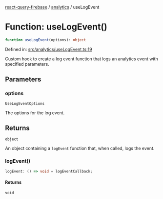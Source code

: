 [react-query-firebase](../../modules.md) / [analytics](../index.md) / useLogEvent

# Function: useLogEvent()

```ts
function useLogEvent(options): object
```

Defined in: [src/analytics/useLogEvent.ts:19](https://github.com/vpishuk/react-query-firebase/blob/7fbf9b6c8d5aecd24bcbf362edabf19ee5b1c72c/src/analytics/useLogEvent.ts#L19)

Custom hook to create a log event function that logs an analytics event with specified parameters.

## Parameters

### options

`UseLogEventOptions`

The options for the log event.

## Returns

`object`

An object containing a `logEvent` function that, when called, logs the event.

### logEvent()

```ts
logEvent: () => void = logEventCallback;
```

#### Returns

`void`
